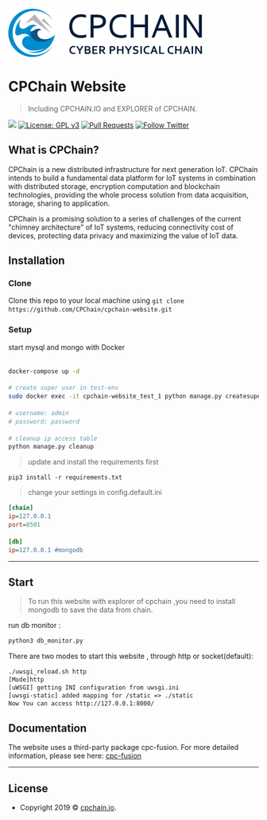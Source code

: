 ![](https://github.com/CPChain/cpchain-website/blob/master/static/img/logo_new.svg)



# CPChain Website

> Including CPCHAIN.IO and EXPLORER of CPCHAIN.

![](https://img.shields.io/badge/language-python3-orange.svg)
[![License: GPL v3](https://img.shields.io/badge/License-GPLv3-blue.svg)](https://www.gnu.org/licenses/gpl-3.0)
[![Pull Requests](https://img.shields.io/bitbucket/pr-raw/cpchain/chain.svg)](https://github.com/CPChain/cpchain-website/pulls)
[![Follow Twitter](https://img.shields.io/twitter/follow/cpchain_io.svg?label=Follow&style=social)](https://twitter.com/intent/follow?screen_name=cpchain_io)


## What is CPChain?
CPChain is a new distributed infrastructure for next generation IoT. CPChain intends to build a fundamental data platform for IoT systems in combination with distributed storage, encryption computation and blockchain technologies, providing the whole process solution from data acquisition, storage, sharing to application.

CPChain is a promising solution to a series of challenges of the current "chimney architecture" of IoT systems, reducing connectivity cost of devices, protecting data privacy and maximizing the value of IoT data.




## Installation

### Clone

Clone this repo to your local machine using `git clone https://github.com/CPChain/cpchain-website.git`

### Setup

start mysql and mongo with Docker

```bash

docker-compose up -d

# create super user in test-env
sudo docker exec -it cpchain-website_test_1 python manage.py createsuperuser

# username: admin
# password: password

# cleanup ip access table
python manage.py cleanup

```


> update and install the requirements first
```python3
pip3 install -r requirements.txt
```
> change your settings in config.default.ini
```ini
[chain]
ip=127.0.0.1
port=8501

[db]
ip=127.0.0.1 #mongodb
```

---
## Start
> To run this website with explorer of cpchain ,you need to install mongodb to save the data from chain.

run db monitor :
```python
python3 db_monitor.py
```
There are two modes to start this website , through http or socket(default):
```shell
./uwsgi_reload.sh http                                                  
[Mode]http
[uWSGI] getting INI configuration from uwsgi.ini
[uwsgi-static] added mapping for /static => ./static
Now You can access http://127.0.0.1:8000/
```

## Documentation 

The website uses a third-party package cpc-fusion. For more detailed information, please see here:
[cpc-fusion](https://docs.cpchain.io/api/cpc_fusion.html)

---

## License

- Copyright 2019 © [cpchain.io](https://cpchain.io).

